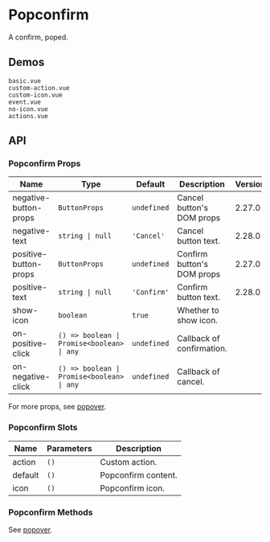 # Popconfirm

A confirm, poped.

## Demos

```demo
basic.vue
custom-action.vue
custom-icon.vue
event.vue
no-icon.vue
actions.vue
```

## API

### Popconfirm Props

| Name | Type | Default | Description | Version |
| --- | --- | --- | --- | --- |
| negative-button-props | `ButtonProps` | `undefined` | Cancel button's DOM props | 2.27.0 |
| negative-text | `string \| null` | `'Cancel'` | Cancel button text. | 2.28.0 |
| positive-button-props | `ButtonProps` | `undefined` | Confirm button's DOM props | 2.27.0 |
| positive-text | `string \| null` | `'Confirm'` | Confirm button text. | 2.28.0 |
| show-icon | `boolean` | `true` | Whether to show icon. |  |
| on-positive-click | `() => boolean \| Promise<boolean> \| any` | `undefined` | Callback of confirmation. |  |
| on-negative-click | `() => boolean \| Promise<boolean> \| any` | `undefined` | Callback of cancel. |  |

For more props, see [popover](popover#Popover-Props).

### Popconfirm Slots

| Name    | Parameters | Description         |
| ------- | ---------- | ------------------- |
| action  | `()`       | Custom action.      |
| default | `()`       | Popconfirm content. |
| icon    | `()`       | Popconfirm icon.    |

### Popconfirm Methods
See [popover](popover#Popover-Methods).
